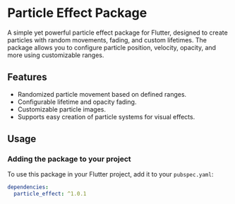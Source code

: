 # Particle Effect Package

A simple yet powerful particle effect package for Flutter, designed to create particles with random movements, fading, and custom lifetimes. The package allows you to configure particle position, velocity, opacity, and more using customizable ranges.

## Features
- Randomized particle movement based on defined ranges.
- Configurable lifetime and opacity fading.
- Customizable particle images.
- Supports easy creation of particle systems for visual effects.

## Usage

### Adding the package to your project

To use this package in your Flutter project, add it to your `pubspec.yaml`:

```yaml
dependencies:
  particle_effect: ^1.0.1
